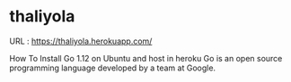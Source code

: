# thaliyola

URL : https://thaliyola.herokuapp.com/

How To Install Go 1.12 on Ubuntu and host in heroku 
Go is an open source programming language developed by a team at Google.

